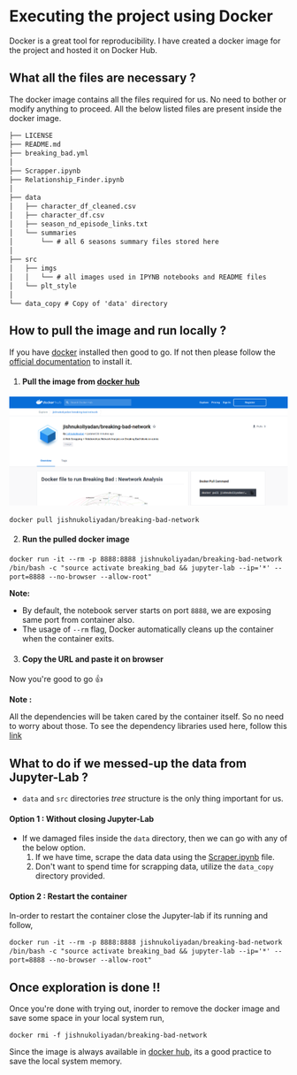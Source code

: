 # Executing the project using Docker

Docker is a great tool for reproducibility. I have created a docker image for the project and hosted it on Docker Hub.

## What all the files are necessary ? 

The docker image contains all the files required for us. No need to bother or modify anything to proceed. All the below listed files are present inside the docker image.

```
├── LICENSE
├── README.md
├── breaking_bad.yml
│
├── Scrapper.ipynb
├── Relationship_Finder.ipynb
│
├── data
│   ├── character_df_cleaned.csv
│   ├── character_df.csv
│   ├── season_nd_episode_links.txt
│   └── summaries
│       └── # all 6 seasons summary files stored here
│
├── src
│   ├── imgs
│   │   └── # all images used in IPYNB notebooks and README files
│   └── plt_style
│
└── data_copy # Copy of 'data' directory
```

## How to pull the image and run locally ?

If you have [docker](https://docker.com/) installed then good to go. If not then please follow the [official documentation](https://docs.docker.com/get-docker/) to install it.

1. #### Pull the image from [docker hub](https://hub.docker.com/r/jishnukoliyadan/breaking-bad-network)

<p><a href = 'https://hub.docker.com/r/jishnukoliyadan/breaking-bad-network'>
<img src = 'dockerhub_view.png'>
</a></p>

```
docker pull jishnukoliyadan/breaking-bad-network
```

2. #### Run the pulled docker image

```
docker run -it --rm -p 8888:8888 jishnukoliyadan/breaking-bad-network /bin/bash -c "source activate breaking_bad && jupyter-lab --ip='*' --port=8888 --no-browser --allow-root"
```

**Note:**

* By default, the notebook server starts on port `8888`, we are exposing same port from container also.
* The usage of `--rm` flag, Docker automatically cleans up the container when the container exits.

3. #### Copy the URL and paste it on browser

Now you're good to go :thumbsup:

**Note :**

All the dependencies will be taken cared by the container itself. So no need to worry about those. To see the dependency libraries used here, follow this [link](https://github.com/jishnukoliyadan/the_breaking_bad_network/blob/master/breaking_bad.yml)

## What to do if we messed-up the data from Jupyter-Lab ?

* `data` and `src` directories *tree* structure is the only thing important for us.

#### Option 1 : Without closing Jupyter-Lab

* If we damaged files inside the `data` directory, then we can go with any of the below option.
    1. If we have time, scrape the data data using the [Scraper.ipynb](https://github.com/jishnukoliyadan/the_breaking_bad_network/blob/master/Scrapper.ipynb) file.
    2. Don't want to spend time for scrapping data, utilize the `data_copy` directory provided.

#### Option 2 : Restart the container

In-order to restart the container close the Jupyter-lab if its running and follow,

```
docker run -it --rm -p 8888:8888 jishnukoliyadan/breaking-bad-network /bin/bash -c "source activate breaking_bad && jupyter-lab --ip='*' --port=8888 --no-browser --allow-root"
```

## Once exploration is done !!

Once you're done with trying out, inorder to remove the docker image and save some space in your local system run,

```
docker rmi -f jishnukoliyadan/breaking-bad-network
```

Since the image is always available in [docker hub](https://hub.docker.com/r/jishnukoliyadan/breaking-bad-network), its a good practice to save the local system memory.